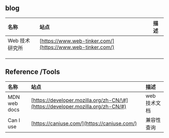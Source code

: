 ## blog

| 名称 | 站点 | 描述 |
| :--- | :--- | :--- |
| Web 技术研究所 | [https://www.web-tinker.com/](https://www.web-tinker.com/) |  |
|  |  |  |
|  |  |  |
|  |  |  |

## Reference /Tools

| 名称 | 站点 | 描述 |
| :--- | :--- | :--- |
| MDN web docs | [https://developer.mozilla.org/zh-CN/\#](https://developer.mozilla.org/zh-CN/#) | web 技术文档 |
| Can I use | [https://caniuse.com/](https://caniuse.com/) | 兼容性查询 |



